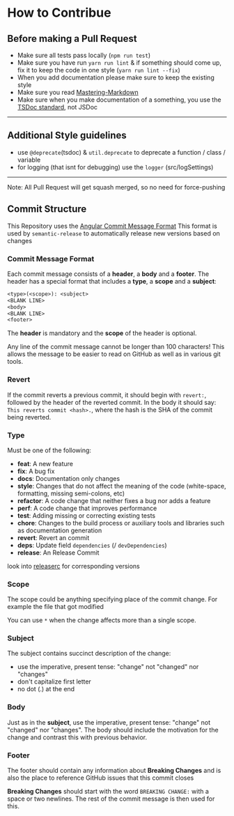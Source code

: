 # How to Contribue

## Before making a Pull Request

- Make sure all tests pass locally (`npm run test`)
- Make sure you have run `yarn run lint` & if something should come up, fix it to keep the code in one style (`yarn run lint --fix`)
- When you add documentation please make sure to keep the existing style
- Make sure you read [Mastering-Markdown](https://guides.github.com/features/mastering-markdown/)
- Make sure when you make documentation of a something, you use the [TSDoc standard](https://api-extractor.com/pages/tsdoc/doc_comment_syntax/), not JSDoc

---

## Additional Style guidelines

- use `@deprecate`(tsdoc) & `util.deprecate` to deprecate a function / class / variable
- for logging (that isnt for debugging) use the `logger` (src/logSettings)

---

Note: All Pull Request will get squash merged, so no need for force-pushing

## Commit Structure

This Repository uses the [Angular Commit Message Format](https://github.com/angular/angular.js/blob/master/DEVELOPERS.md#-git-commit-guidelines)
This format is used by `semantic-release` to automatically release new versions based on changes

### Commit Message Format

Each commit message consists of a **header**, a **body** and a **footer**.  The header has a special
format that includes a **type**, a **scope** and a **subject**:

```txt
<type>(<scope>): <subject>
<BLANK LINE>
<body>
<BLANK LINE>
<footer>
```

The **header** is mandatory and the **scope** of the header is optional.

Any line of the commit message cannot be longer than 100 characters! This allows the message to be easier
to read on GitHub as well as in various git tools.

### Revert

If the commit reverts a previous commit, it should begin with `revert:`, followed by the header
of the reverted commit.
In the body it should say: `This reverts commit <hash>.`, where the hash is the SHA of the commit
being reverted.

### Type

Must be one of the following:

* **feat**: A new feature
* **fix**: A bug fix
* **docs**: Documentation only changes
* **style**: Changes that do not affect the meaning of the code (white-space, formatting, missing semi-colons, etc)
* **refactor**: A code change that neither fixes a bug nor adds a feature
* **perf**: A code change that improves performance
* **test**: Adding missing or correcting existing tests
* **chore**: Changes to the build process or auxiliary tools and libraries such as documentation generation
* **revert**: Revert an commit
* **deps**: Update field `dependencies` (/ `devDependencies`)
* **release**: An Release Commit

look into [releaserc](../.releaserc.js) for corresponding versions

### Scope

The scope could be anything specifying place of the commit change. For example the file that got modified

You can use `*` when the change affects more than a single scope.

### Subject

The subject contains succinct description of the change:

* use the imperative, present tense: "change" not "changed" nor "changes"
* don't capitalize first letter
* no dot (.) at the end

### Body

Just as in the **subject**, use the imperative, present tense: "change" not "changed" nor "changes".
The body should include the motivation for the change and contrast this with previous behavior.

### Footer

The footer should contain any information about **Breaking Changes** and is also the place to reference GitHub issues that this commit closes

**Breaking Changes** should start with the word `BREAKING CHANGE:` with a space or two newlines.
The rest of the commit message is then used for this.
